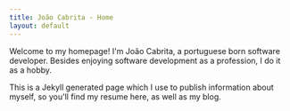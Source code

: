 ```yaml
---
title: João Cabrita - Home
layout: default
---
```

<span itemscope itemtype="http://schema.org/Person">
Welcome to my homepage!
I'm <span itemtype="name">João Cabrita</span>, a portuguese born software developer.
Besides enjoying software development as a profession, I do it as a hobby.

This is a Jekyll generated page which I use to publish information about myself, so you'll find my resume here, as well as my blog.
</span>
